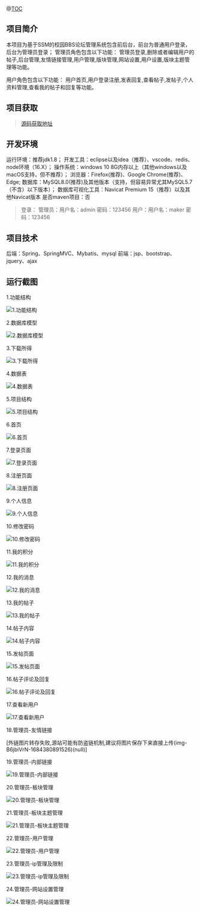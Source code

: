 
@[TOC](基于SSM（非maven）的校园BBS论坛系统)
## 项目简介
本项目为基于SSM的校园BBS论坛管理系统包含前后台，前台为普通用户登录，后台为管理员登录；
管理员角色包含以下功能：
管理员登录,删除或者编辑用户的帖子,后台管理,友情链接管理,用户管理,版块管理,网站设置,用户设置,版块主题管理等功能。

用户角色包含以下功能：
用户首页,用户登录注册,发表回复,查看帖子,发帖子,个人资料管理,查看我的帖子和回复等功能。


## 项目获取
> [源码获取地址](http://www.manoncode.cn/details?id=137)

 
## 开发环境

运行环境：推荐jdk1.8；
开发工具：eclipse以及idea（推荐）、vscode、redis、node环境（16.X）；
操作系统：windows 10 8G内存以上（其他windows以及macOS支持，但不推荐）；
浏览器：Firefox(推荐)、Google Chrome(推荐)、Edge;
数据库：MySQL8.0(推荐)及其他版本（支持，但容易异常尤其MySQL5.7（不含）以下版本）；
数据库可视化工具：Navicat Premium 15（推荐）以及其他Navicat版本
是否maven项目：否

>登录：
管理员：用户名：admin 密码：123456
用户：用户名：maker 密码：123456

## 项目技术
 
后端：Spring、SpringMVC、Mybatis、mysql
前端：jsp、bootstrap、jquery、ajax

## 运行截图


  1.功能结构 

![1.功能结构](https://img-blog.csdnimg.cn/img_convert/f6e6c3313c980f4bddd3f97d0c836c03.png)

  2.数据库模型 

![2.数据库模型](https://img-blog.csdnimg.cn/img_convert/78758d35a2cb84f4b6afa07be6cfb5c3.png)

  3.下载所得 

![3.下载所得](https://img-blog.csdnimg.cn/img_convert/0ba987416031963c5704d23f15bdfd36.png)

  4.数据表 

![4.数据表](https://img-blog.csdnimg.cn/img_convert/d16e0676203a3c56e56040db9b17c9f1.png)

  5.项目结构 

![5.项目结构](https://img-blog.csdnimg.cn/img_convert/7fec79ed585e4e6f9e3e50892c897c88.png)

  6.首页 

![6.首页](https://img-blog.csdnimg.cn/img_convert/bec30d7e89fe18816390ede8473a2743.png)

  7.登录页面 

![7.登录页面](https://img-blog.csdnimg.cn/img_convert/a6f1d33e18264c87c8c922fad9066ea5.png)

  8.注册页面 

![8.注册页面](https://img-blog.csdnimg.cn/img_convert/de4c147bc5fe70cff8b827b011fc2b6e.png)

  9.个人信息 

![9.个人信息](https://img-blog.csdnimg.cn/img_convert/bb462102c2266ce5706fa0e332a4215e.png)

  10.修改密码 

![10.修改密码](https://img-blog.csdnimg.cn/img_convert/6918a44d46434e7db3db77b982a9296d.png)

  11.我的积分 

![11.我的积分](https://img-blog.csdnimg.cn/img_convert/7daec49986eb912d0d6db55398c1c5ca.png)

  12.我的消息 

![12.我的消息](https://img-blog.csdnimg.cn/img_convert/7c7049bb7316fb97afcff704992d8a83.png)

  13.我的帖子 

![13.我的帖子](https://img-blog.csdnimg.cn/img_convert/2799a99f1b9bc7b8280208245058bf50.png)

  14.帖子内容 

![14.帖子内容](https://img-blog.csdnimg.cn/img_convert/75922e0073ebd925bd6c3572fe4a8aa0.png)

  15.发帖页面 

![15.发帖页面](https://img-blog.csdnimg.cn/img_convert/a69660dbec6aadd0efc3924c1a3c36fb.png)

  16.帖子评论及回复 

![16.帖子评论及回复](https://img-blog.csdnimg.cn/img_convert/4946d11ff616d158aa1b08ba7732f490.png)

  17.查看新用户 

![17.查看新用户](https://img-blog.csdnimg.cn/img_convert/8a73bf06f96d77e78872b6de8dc66660.png)

  18.管理员-友情链接 

[外链图片转存失败,源站可能有防盗链机制,建议将图片保存下来直接上传(img-B6jbiVrN-1684380891526)(null)]

  19.管理员-内部链接 

![19.管理员-内部链接](https://img-blog.csdnimg.cn/img_convert/eee59a9fcd2c2ad77e99e63b96d4cb6b.png)

  20.管理员-板块管理 

![20.管理员-板块管理](https://img-blog.csdnimg.cn/img_convert/cbcc6c3cdafde2bf3728e0bf66fab06f.png)

  21.管理员-板块主题管理 

![21.管理员-板块主题管理](https://img-blog.csdnimg.cn/img_convert/05f27d15b77c5b3f66f1b4389396d412.png)

  22.管理员-用户管理 

![22.管理员-用户管理](https://img-blog.csdnimg.cn/img_convert/d562c2c88f270a3ab129fcde0f6709c1.png)

  23.管理员-ip管理及限制 

![23.管理员-ip管理及限制](https://img-blog.csdnimg.cn/img_convert/337ff5f5e35d77b7540bc394264a98f2.png)

  24.管理员-网站设置管理 

![24.管理员-网站设置管理](https://img-blog.csdnimg.cn/img_convert/9ecb8baf6d54e0607d88e5b603e9c082.png)
